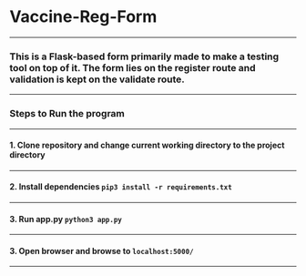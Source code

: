 # Vaccine-Reg-Form
<hr>

### This is a <b>Flask-based</b> form primarily made to make a testing tool on top of it. The form lies on the register route and validation is kept on the validate route.

<hr>

### Steps to Run the program
<hr>

#### 1. Clone repository and change current working directory to the project directory
<hr>

#### 2. Install dependencies ```pip3 install -r requirements.txt```
<hr>

#### 3. Run app.py ```python3 app.py```

<hr>

#### 3. Open browser and browse to ```localhost:5000/```

<hr>

